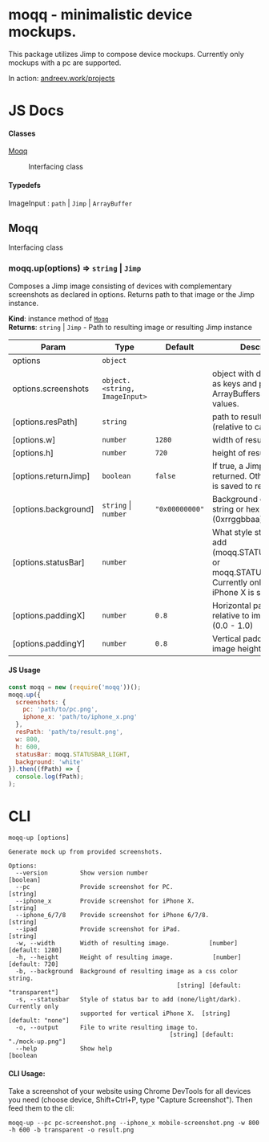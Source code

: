 # moqq - minimalistic device mockups.
This package utilizes Jimp to compose device mockups. Currently only mockups with a pc are supported.

In action: <a href="https://andreev.work/projects" target="_blank">andreev.work/projects</a>
# JS Docs
#### Classes

<dl>
<dt><a href="#Moqq">Moqq</a></dt>
<dd><p>Interfacing class</p>
</dd>
</dl>

#### Typedefs

<dl>
<dt><span>ImageInput</span> : <code>path</code> | <code>Jimp</code> | <code>ArrayBuffer</code></dt>
<dd></dd>
</dl>

<a name="Moqq"></a>

## Moqq
Interfacing class

<a name="Moqq+up"></a>

### moqq.up(options) ⇒ <code>string</code> \| <code>Jimp</code>
Composes a Jimp image consisting of devices with 
complementary screenshots as declared in options.
Returns path to that image or the Jimp instance.

**Kind**: instance method of [<code>Moqq</code>](#Moqq)  
**Returns**: <code>string</code> \| <code>Jimp</code> - Path to resulting image or resulting Jimp instance  

| Param | Type | Default | Description |
| --- | --- | --- | --- |
| options | <code>object</code> |  |  |
| options.screenshots | <code>object.&lt;string, ImageInput&gt;</code> |  | object with deviceNames as keys and paths, ArrayBuffers or Jimps as values. |
| [options.resPath] | <code>string</code> |  | path to resulting image (relative to caller location). |
| [options.w] | <code>number</code> | <code>1280</code> | width of resulting image. |
| [options.h] | <code>number</code> | <code>720</code> | height of resulting image. |
| [options.returnJimp] | <code>boolean</code> | <code>false</code> | If true, a Jimp instance is returned. Otherwise image is saved to resPath. |
| [options.background] | <code>string</code> \| <code>number</code> | <code>&quot;0x00000000&quot;</code> | Background color as css string or hex number (0xrrggbbaa). |
| [options.statusBar] | <code>number</code> | <code></code> | What style status bar to add (moqq.STATUSBAR_LIGHT or moqq.STATUSBAR_DARK). Currently only vertical iPhone X is  supported. |
| [options.paddingX] | <code>number</code> | <code>0.8</code> | Horizontal padding relative to image width (0.0 - 1.0) |
| [options.paddingY] | <code>number</code> | <code>0.8</code> | Vertical padding relative to image height (0.0 - 1.0) |

<a name="ImageInput"></a>

#### JS Usage
```javascript
const moqq = new (require('moqq'))();
moqq.up({
  screenshots: {
    pc: 'path/to/pc.png',
    iphone_x: 'path/to/iphone_x.png'
  },
  resPath: 'path/to/result.png',
  w: 800,
  h: 600,
  statusBar: moqq.STATUSBAR_LIGHT,
  background: 'white'
}).then((fPath) => {
  console.log(fPath);
);

  ```

# CLI
```
moqq-up [options]

Generate mock up from provided screenshots.

Options:
  --version         Show version number                                [boolean]
  --pc              Provide screenshot for PC.                          [string]
  --iphone_x        Provide screenshot for iPhone X.                    [string]
  --iphone_6/7/8    Provide screenshot for iPhone 6/7/8.                [string]
  --ipad            Provide screenshot for iPad.                        [string]
  -w, --width       Width of resulting image.           [number] [default: 1280]
  -h, --height      Height of resulting image.           [number] [default: 720]
  -b, --background  Background of resulting image as a css color string.
                                               [string] [default: "transparent"]
  -s, --statusbar   Style of status bar to add (none/light/dark). Currently only
                    supported for vertical iPhone X.  [string] [default: "none"]
  -o, --output      File to write resulting image to.
                                             [string] [default: "./mock-up.png"]
  --help            Show help                                          [boolean
```
#### CLI Usage:
Take a screenshot of your website using Chrome DevTools for all devices you need (choose  device, Shift+Ctrl+P, type "Capture Screenshot").
Then feed them to the cli:

`moqq-up --pc pc-screenshot.png --iphone_x mobile-screenshot.png -w 800 -h 600 -b transparent -o result.png`
